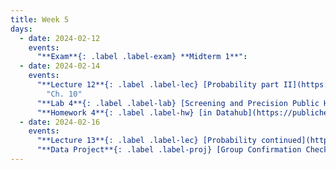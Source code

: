 ```yaml
---
title: Week 5
days:
  - date: 2024-02-12
    events:
      "**Exam**{: .label .label-exam} **Midterm 1**":
  - date: 2024-02-14
    events:
      "**Lecture 12**{: .label .label-lec} [Probability part II](https://ph142-ucb.github.io/sp24/src/lec/l12-more-probability.pdf) ":
        "Ch. 10"
      "**Lab 4**{: .label .label-lab} [Screening and Precision Public Health](https://publichealth.datahub.berkeley.edu/hub/user-redirect/git-pull?repo=https%3A%2F%2Fgithub.com%2Fph142-ucb%2Fph142-sp24&urlpath=rstudio%2F&branch=main) (Due Feb 20th)":
      "**Homework 4**{: .label .label-hw} [in Datahub](https://publichealth.datahub.berkeley.edu/hub/user-redirect/git-pull?repo=https%3A%2F%2Fgithub.com%2Fph142-ucb%2Fph142-sp24&urlpath=rstudio%2F&branch=main)":
  - date: 2024-02-16
    events:
      "**Lecture 13**{: .label .label-lec} [Probability continued](https://ph142-ucb.github.io/sp24/src/lec/l13-even-more-probability.pdf) ":
      "**Data Project**{: .label .label-proj} [Group Confirmation Checklist, on Gradescope](https://ph142-ucb.github.io/sp24/data-proj/)(Due 11:59 PM PST)":
---
```

